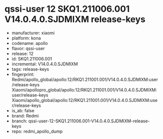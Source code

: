 # qssi-user 12 SKQ1.211006.001 V14.0.4.0.SJDMIXM release-keys
- manufacturer: xiaomi
- platform: kona
- codename: apollo
- flavor: qssi-user
- release: 12
- id: SKQ1.211006.001
- incremental: V14.0.4.0.SJDMIXM
- tags: release-keys
- fingerprint: Redmi/apollo_global/apollo:12/RKQ1.211001.001/V14.0.4.0.SJDMIXM:user/release-keys
Xiaomi/apollopro_global/apollo:12/RKQ1.211001.001/V14.0.4.0.SJDMIXM:user/release-keys
Xiaomi/apollo_global/apollo:12/RKQ1.211001.001/V14.0.4.0.SJDMIXM:user/release-keys
- is_ab: false
- brand: Redmi
- branch: qssi-user-12-SKQ1.211006.001-V14.0.4.0.SJDMIXM-release-keys
- repo: redmi_apollo_dump
